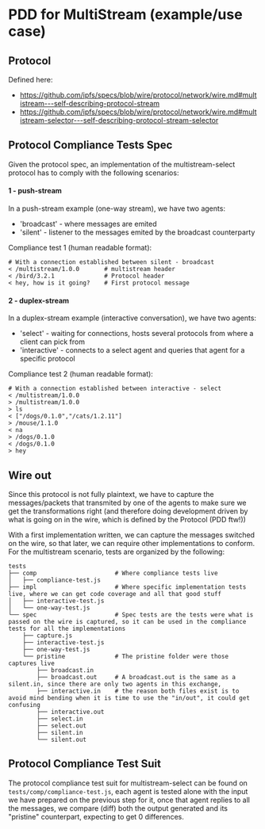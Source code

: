 # PDD for MultiStream (example/use case)

## Protocol

Defined here:
- https://github.com/ipfs/specs/blob/wire/protocol/network/wire.md#multistream---self-describing-protocol-stream
- https://github.com/ipfs/specs/blob/wire/protocol/network/wire.md#multistream-selector---self-describing-protocol-stream-selector

## Protocol Compliance Tests Spec

Given the protocol spec, an implementation of the multistream-select protocol has to comply with the following scenarios:

#### 1 - push-stream

In a push-stream example (one-way stream), we have two agents:

- 'broadcast' - where messages are emited 
- 'silent' - listener to the messages emited by the broadcast counterparty

Compliance test 1 (human readable format):
```
# With a connection established between silent - broadcast
< /multistream/1.0.0       # multistream header
< /bird/3.2.1              # Protocol header
< hey, how is it going?    # First protocol message
```

#### 2 - duplex-stream

In a duplex-stream example (interactive conversation), we have two agents:

- 'select' - waiting for connections, hosts several protocols from where a client can pick from
- 'interactive' - connects to a select agent and queries that agent for a specific protocol

Compliance test 2 (human readable format):
```
# With a connection established between interactive - select
< /multistream/1.0.0
> /multistream/1.0.0
> ls
< ["/dogs/0.1.0","/cats/1.2.11"]
> /mouse/1.1.0
< na
> /dogs/0.1.0
< /dogs/0.1.0
> hey
```

## Wire out

Since this protocol is not fully plaintext, we have to capture the messages/packets that transmited by one of the agents to make sure we get the transformations right (and therefore doing development driven by what is going on in the wire, which is defined by the Protocol (PDD ftw!))

With a first implementation written, we can capture the messages switched on the wire, so that later, we can require other implementations to conform. For the multistream scenario, tests are organized by the following:

```
tests
├── comp                      # Where compliance tests live
│   ├── compliance-test.js
├── impl                      # Where specific implementation tests live, where we can get code coverage and all that good stuff
│   ├── interactive-test.js
│   └── one-way-test.js
└── spec                      # Spec tests are the tests were what is passed on the wire is captured, so it can be used in the compliance tests for all the implementations
    ├── capture.js
    ├── interactive-test.js
    ├── one-way-test.js
    └── pristine              # The pristine folder were those captures live
        ├── broadcast.in
        ├── broadcast.out     # A broadcast.out is the same as a silent.in, since there are only two agents in this exchange,
        ├── interactive.in    # the reason both files exist is to avoid mind bending when it is time to use the "in/out", it could get confusing
        ├── interactive.out
        ├── select.in
        ├── select.out
        ├── silent.in
        └── silent.out
```

## Protocol Compliance Test Suit

The protocol compliance test suit for multistream-select can be found on `tests/comp/compliance-test.js`, each agent is tested alone with the input we have prepared on the previous step for it, once that agent replies to all the messages, we compare (diff) both the output generated and its "pristine" counterpart, expecting to get 0 differences.
